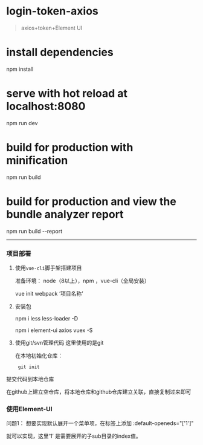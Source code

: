 # login-token-axios

> axios+token+Element UI

# install dependencies
npm install

# serve with hot reload at localhost:8080
npm run dev

# build for production with minification
npm run build

# build for production and view the bundle analyzer report
npm run build --report

-------------------------------------
### 项目部署

1. 使用`vue-cli`脚手架搭建项目 
  	 
   准备环境： node（8以上），npm ，vue-cli（全局安装）

	vue init webpack ‘项目名称’

2. 安装包

    npm i less less-loader -D
	
    npm i element-ui axios vuex -S

3. 使用git/svn管理代码 这里使用的是git
  	
   在本地初始化仓库：
	
        git init 
 
 提交代码到本地仓库 

在github上建立空仓库，将本地仓库和github仓库建立关联，直接复制过来即可


### 使用Element-UI

问题1： 想要实现<el-menu>默认展开一个菜单项，在标签上添加
	:default-openeds="['1']"

就可以实现，这里‘1’ 是需要展开的子sub目录的index值。
